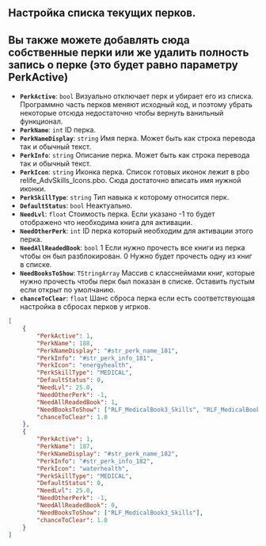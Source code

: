 ## Настройка списка текущих перков.
## Вы также можете добавлять сюда собственные перки или же удалить полность запись о перке (это будет равно параметру PerkActive)

- **`PerkActive`**: `bool` Визуально отключает перк и убирает его из списка. Программно часть перков меняют исходный код, и поэтому убрать некоторые отсюда недостаточно чтобы вернуть ванильный функционал.
- **`PerkName`**: `int` ID перка.
- **`PerkNameDisplay`**: `string` Имя перка. Может быть как строка перевода так и обычный текст.
- **`PerkInfo`**: `string` Описание перка. Может быть как строка перевода так и обычный текст.
- **`PerkIcon`**: `string` Иконка перка. Список готовых иконок лежит в pbo relife_AdvSkills_Icons.pbo. Сюда достаточно вписать имя нужной иконки.
- **`PerkSkillType`**: `string` Тип навыка к которому относится перк.
- **`DefaultStatus`**: `bool` Неактуально.
- **`NeedLvl`**: `float` Стоимость перка. Если указано -1 то будет отображено что необходима книга для активации.
- **`NeedOtherPerk`**: `int` ID перка который необходим для активации этого перка.
- **`NeedAllReadedBook`**: `bool` 1 Если нужно прочесть все книги из перка чтобы он был разблокирован. 0 Нужно будет прочесть одну из книг в списке.
- **`NeedBooksToShow`**: `TStringArray` Массив с класснеймами книг, которые нужно прочесть чтобы перк был показан в списке. Оставить пустым если открыт по умолчанию.
- **`chanceToClear`**: `float` Шанс сброса перка если есть соответствующая настройка в сбросах перков у игрков.


```json
[
    {
        "PerkActive": 1,
        "PerkName": 188,
        "PerkNameDisplay": "#str_perk_name_181",
        "PerkInfo": "#str_perk_info_181",
        "PerkIcon": "energyhealth",
        "PerkSkillType": "MEDICAL",
        "DefaultStatus": 0,
        "NeedLvl": 25.0,
        "NeedOtherPerk": -1,
        "NeedAllReadedBook": 1,
        "NeedBooksToShow": ["RLF_MedicalBook3_Skills", "RLF_MedicalBook2_Skills"],
        "chanceToClear": 1.0
    },
    {
        "PerkActive": 1,
        "PerkName": 187,
        "PerkNameDisplay": "#str_perk_name_182",
        "PerkInfo": "#str_perk_info_182",
        "PerkIcon": "waterhealth",
        "PerkSkillType": "MEDICAL",
        "DefaultStatus": 0,
        "NeedLvl": 25.0,
        "NeedOtherPerk": -1,
        "NeedAllReadedBook": 0,
        "NeedBooksToShow": ["RLF_MedicalBook3_Skills"],
        "chanceToClear": 1.0
    }
]
```
